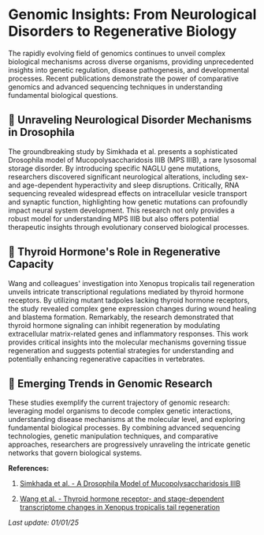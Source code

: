 # Genomic Insights: From Neurological Disorders to Regenerative Biology

The rapidly evolving field of genomics continues to unveil complex biological mechanisms across diverse organisms, providing unprecedented insights into genetic regulation, disease pathogenesis, and developmental processes. Recent publications demonstrate the power of comparative genomics and advanced sequencing techniques in understanding fundamental biological questions.

## 🧠 Unraveling Neurological Disorder Mechanisms in Drosophila

The groundbreaking study by Simkhada et al. presents a sophisticated Drosophila model of Mucopolysaccharidosis IIIB (MPS IIIB), a rare lysosomal storage disorder. By introducing specific NAGLU gene mutations, researchers discovered significant neurological alterations, including sex- and age-dependent hyperactivity and sleep disruptions. Critically, RNA sequencing revealed widespread effects on intracellular vesicle transport and synaptic function, highlighting how genetic mutations can profoundly impact neural system development. This research not only provides a robust model for understanding MPS IIIB but also offers potential therapeutic insights through evolutionary conserved biological processes.

## 🦎 Thyroid Hormone's Role in Regenerative Capacity

Wang and colleagues' investigation into Xenopus tropicalis tail regeneration unveils intricate transcriptional regulations mediated by thyroid hormone receptors. By utilizing mutant tadpoles lacking thyroid hormone receptors, the study revealed complex gene expression changes during wound healing and blastema formation. Remarkably, the research demonstrated that thyroid hormone signaling can inhibit regeneration by modulating extracellular matrix-related genes and inflammatory responses. This work provides critical insights into the molecular mechanisms governing tissue regeneration and suggests potential strategies for understanding and potentially enhancing regenerative capacities in vertebrates.

## 🔬 Emerging Trends in Genomic Research

These studies exemplify the current trajectory of genomic research: leveraging model organisms to decode complex genetic interactions, understanding disease mechanisms at the molecular level, and exploring fundamental biological processes. By combining advanced sequencing technologies, genetic manipulation techniques, and comparative approaches, researchers are progressively unraveling the intricate genetic networks that govern biological systems.

**References:**

1. [Simkhada et al. - A Drosophila Model of Mucopolysaccharidosis IIIB](https://pubmed.ncbi.nlm.nih.gov/39737777)

2. [Wang et al. - Thyroid hormone receptor- and stage-dependent transcriptome changes in Xenopus tropicalis tail regeneration](https://pubmed.ncbi.nlm.nih.gov/39736516)

*Last update: 01/01/25*
